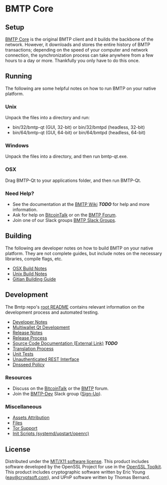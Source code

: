 BMTP Core
=====================

Setup
---------------------
[BMTP Core](http://bmtpcoin.info/wallet) is the original BMTP client and it builds the backbone of the network. However, it downloads and stores the entire history of BMTP transactions; depending on the speed of your computer and network connection, the synchronization process can take anywhere from a few hours to a day or more. Thankfully you only have to do this once.

Running
---------------------
The following are some helpful notes on how to run BMTP on your native platform.

### Unix

Unpack the files into a directory and run:

- bin/32/bmtp-qt (GUI, 32-bit) or bin/32/bmtpd (headless, 32-bit)
- bin/64/bmtp-qt (GUI, 64-bit) or bin/64/bmtpd (headless, 64-bit)

### Windows

Unpack the files into a directory, and then run bmtp-qt.exe.

### OSX

Drag BMTP-Qt to your applications folder, and then run BMTP-Qt.

### Need Help?

* See the documentation at the [BMTP Wiki](https://en.bitcoin.it/wiki/Main_Page) ***TODO***
for help and more information.
* Ask for help on [BitcoinTalk](https://bitcointalk.org/index.php?topic=1262920.0) or on the [BMTP Forum](http://forum.bmtpcoin.info/).
* Join one of our Slack groups [BMTP Slack Groups](https://bmtpcoin.info/slack-logins/).

Building
---------------------
The following are developer notes on how to build BMTP on your native platform. They are not complete guides, but include notes on the necessary libraries, compile flags, etc.

- [OSX Build Notes](build-osx.md)
- [Unix Build Notes](build-unix.md)
- [Gitian Building Guide](gitian-building.md)

Development
---------------------
The Bmtp repo's [root README](https://github.com/BMTP-Project/BMTP/blob/master/README.md) contains relevant information on the development process and automated testing.

- [Developer Notes](developer-notes.md)
- [Multiwallet Qt Development](multiwallet-qt.md)
- [Release Notes](release-notes.md)
- [Release Process](release-process.md)
- [Source Code Documentation (External Link)](https://dev.visucore.com/bitcoin/doxygen/) ***TODO***
- [Translation Process](translation_process.md)
- [Unit Tests](unit-tests.md)
- [Unauthenticated REST Interface](REST-interface.md)
- [Dnsseed Policy](dnsseed-policy.md)

### Resources

* Discuss on the [BitcoinTalk](https://bitcointalk.org/index.php?topic=1262920.0) or the [BMTP](http://forum.bmtpcoin.info/) forum.
* Join the [BMTP-Dev](https://bmtp-dev.slack.com/) Slack group ([Sign-Up](https://bmtp-dev.herokuapp.com/)).

### Miscellaneous
- [Assets Attribution](assets-attribution.md)
- [Files](files.md)
- [Tor Support](tor.md)
- [Init Scripts (systemd/upstart/openrc)](init.md)

License
---------------------
Distributed under the [MIT/X11 software license](http://www.opensource.org/licenses/mit-license.php).
This product includes software developed by the OpenSSL Project for use in the [OpenSSL Toolkit](https://www.openssl.org/). This product includes
cryptographic software written by Eric Young ([eay@cryptsoft.com](mailto:eay@cryptsoft.com)), and UPnP software written by Thomas Bernard.
